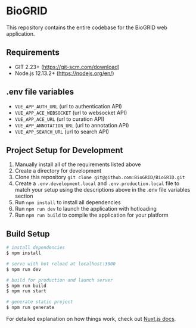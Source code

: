 # BioGRID
This repository contains the entire codebase for the BioGRID web application.

## Requirements
* GIT 2.23+ (https://git-scm.com/download)
* Node.js 12.13.2+ (https://nodejs.org/en/)

## .env file variables
+ `VUE_APP_AUTH_URL` (url to authentication API)
+ `VUE_APP_ACE_WEBSOCKET` (url to websocket API)
+ `VUE_APP_ACE_URL` (url to curation API)
+ `VUE_APP_ANNOTATION_URL` (url to annotation API)
+ `VUE_APP_SEARCH_URL` (url to search API)

## Project Setup for Development
1. Manually install all of the requirements listed above
2. Create a directory for development
3. Clone this repository `git clone git@github.com:BioGRID/BioGRID.git`
4. Create a `.env.development.local` and `.env.production.local` file to match your setup using the descriptions above in the .env file variables section
5. Run `npm install` to install all dependencies
6. Run `npm run dev` to launch the application with hotloading
7. Run `npm run build` to compile the application for your platform

## Build Setup

```bash
# install dependencies
$ npm install

# serve with hot reload at localhost:3000
$ npm run dev

# build for production and launch server
$ npm run build
$ npm run start

# generate static project
$ npm run generate
```

For detailed explanation on how things work, check out [Nuxt.js docs](https://nuxtjs.org).
